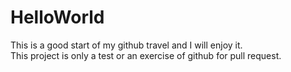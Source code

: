 # HelloWorld
This is a good start of my github travel and I will enjoy it.  
This project is only a test or an exercise of github for pull request.
